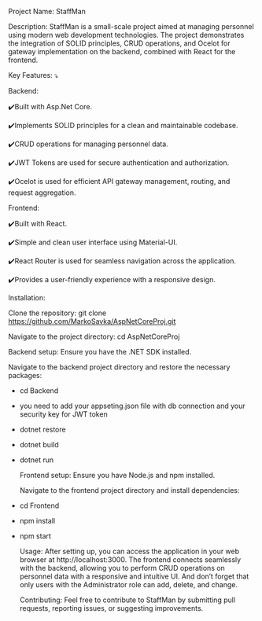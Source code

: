   Project Name: StaffMan
  
  Description:
StaffMan is a small-scale project aimed at managing personnel using modern web development technologies. The project demonstrates the integration of SOLID principles, CRUD operations, and Ocelot for gateway implementation on the backend, combined with React for the frontend.

  Key Features: ⤵️
  
  Backend:
  
✔️Built with Asp.Net Core.

✔️Implements SOLID principles for a clean and maintainable codebase.

✔️CRUD operations for managing personnel data.

✔️JWT Tokens are used for secure authentication and authorization.

✔️Ocelot is used for efficient API gateway management, routing, and request aggregation.

  Frontend:
  
✔️Built with React.

✔️Simple and clean user interface using Material-UI.

✔️React Router is used for seamless navigation across the application.

✔️Provides a user-friendly experience with a responsive design.


  Installation:
  
  Clone the repository:
git clone https://github.com/MarkoSavka/AspNetCoreProj.git

  Navigate to the project directory:
cd AspNetCoreProj

  Backend setup:
Ensure you have the .NET SDK installed.

  Navigate to the backend project directory and restore the necessary packages:
- cd Backend
- you need to add your appseting.json file with db connection and your security key for JWT token
- dotnet restore
- dotnet build
- dotnet run

  Frontend setup:
Ensure you have Node.js and npm installed.

  Navigate to the frontend project directory and install dependencies:
- cd Frontend
- npm install
- npm start

  Usage:
After setting up, you can access the application in your web browser at http://localhost:3000. The frontend connects seamlessly with the backend, allowing you to perform CRUD operations on personnel data with a responsive and intuitive UI. And don’t forget that only users with the Administrator role can add, delete, and change.

  Contributing:
Feel free to contribute to StaffMan by submitting pull requests, reporting issues, or suggesting improvements.
